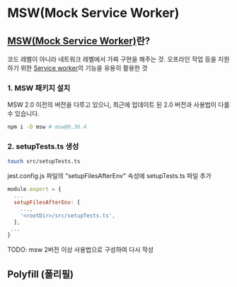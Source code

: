 # MSW(Mock Service Worker)

<!--
MSW keyword
- Service worker
- MSW(Mock Service Worker)
- polyfill(폴리필)
 -->

## [MSW(Mock Service Worker)](https://v1.mswjs.io/)란?

코드 레벨이 아니라 네트워크 레벨에서 가짜 구현을 해주는 것. 오프라인 작업 등을 지원하기 위한 [Service worker](https://developer.mozilla.org/ko/docs/Web/API/Service_Worker_API)의 기능을 유용히 활용한 것

### 1. MSW 패키지 설치

MSW 2.0 이전의 버전을 다루고 있으니, 최근에 업데이트 된 2.0 버전과 사용법이 다를 수 있습니다.

```bash
npm i -D msw # msw@0.36.4
```

### 2. setupTests.ts 생성

```bash
touch src/setupTests.ts
```

jest.config.js 파일의 "setupFilesAfterEnv" 속성에 setupTests.ts 파일 추가

```js
module.export = {
  ...
  setupFilesAfterEnv: [
    ...,
    '<rootDir>/src/setupTests.ts',
  ],
 ...
}
```

TODO: msw 2버전 이상 사용법으로 구성하여 다시 작성

## Polyfill (폴리필)
